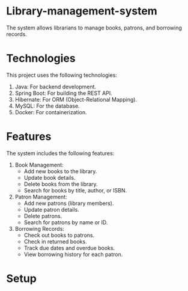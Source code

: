 # Library-management-system
The system allows librarians to manage books, patrons, and borrowing records.
# Technologies
This project uses the following technologies:
1. Java: For backend development.
2. Spring Boot: For building the REST API.
3. Hibernate: For ORM (Object-Relational Mapping).
4. MySQL: For the database.
5. Docker: For containerization.
# Features
The system includes the following features:
1. Book Management:
    * Add new books to the library.
    * Update book details.
    * Delete books from the library.
    * Search for books by title, author, or ISBN.
2. Patron Management:
    * Add new patrons (library members).
    * Update patron details.
    * Delete patrons.
    * Search for patrons by name or ID.
3. Borrowing Records:
    * Check out books to patrons.
    * Check in returned books.
    * Track due dates and overdue books.
    * View borrowing history for each patron.
# Setup 
